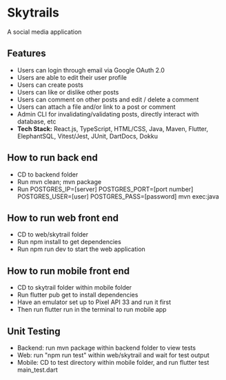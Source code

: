 # Skytrails
A social media application 

## Features
- Users can login through email via Google OAuth 2.0
- Users are able to edit their user profile
- Users can create posts
- Users can like or dislike other posts
- Users can comment on other posts and edit / delete a comment
- Users can attach a file and/or link to a post or comment
- Admin CLI for invalidating/validating posts, directly interact with database, etc
- **Tech Stack:** React.js, TypeScript, HTML/CSS, Java, Maven, Flutter, ElephantSQL, Vitest/Jest, JUnit, DartDocs, Dokku 

## How to run back end
- CD to backend folder 
- Run mvn clean; mvn package
- Run POSTGRES_IP=[server] POSTGRES_PORT=[port number] POSTGRES_USER=[user] POSTGRES_PASS=[password] mvn exec:java

## How to run web front end
- CD to web/skytrail folder
- Run npm install to get dependencies
- Run npm run dev to start the web application

## How to run mobile front end
- CD to skytrail folder within mobile folder
- Run flutter pub get to install dependencies
- Have an emulator set up to Pixel API 33 and run it first
- Then run flutter run in the terminal to run mobile app

## Unit Testing 
- Backend: run mvn package within backend folder to view tests
- Web: run "npm run test" within web/skytrail and wait for test output
- Mobile: CD to test directory within mobile folder, and run flutter test main_test.dart

